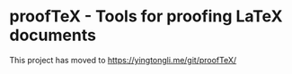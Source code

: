 # proofTeX - Tools for proofing LaTeX documents

This project has moved to https://yingtongli.me/git/proofTeX/
